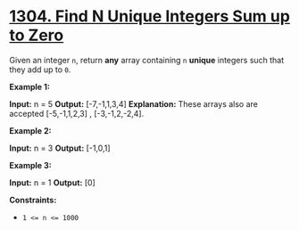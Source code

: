 # [1304. Find N Unique Integers Sum up to Zero](https://leetcode.com/problems/find-n-unique-integers-sum-up-to-zero/)

Given an integer  `n`, return  **any**  array containing  `n`  **unique**  integers such that they add up to  `0`.

**Example 1:**

**Input:** n = 5
**Output:** [-7,-1,1,3,4]
**Explanation:** These arrays also are accepted [-5,-1,1,2,3] , [-3,-1,2,-2,4].

**Example 2:**

**Input:** n = 3
**Output:** [-1,0,1]

**Example 3:**

**Input:** n = 1
**Output:** [0]

**Constraints:**

-   `1 <= n <= 1000`
